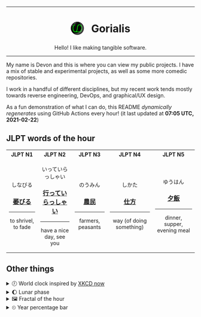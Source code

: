 ***

<h1 align="center">
<sub>
    <img src="readme/resources/avatar.png" height="36">
</sub>
&nbsp;
Gorialis
</h1>
<p align="center">
Hello! I like making tangible software.
</p>

***

My name is Devon and this is where you can view my public projects. I have a mix of stable and experimental projects, as well as some more comedic repositories.

I work in a handful of different disciplines, but my recent work tends mostly towards reverse engineering, DevOps, and graphical/UX design.

As a fun demonstration of what I can do, this README *dynamically regenerates* using GitHub Actions every hour! (it last updated at **07:05 UTC, 2021-02-22**)

<h2>JLPT words of the hour</h2>
<table>
    <tr>
        <th>JLPT N1</th>
        <th>JLPT N2</th>
        <th>JLPT N3</th>
        <th>JLPT N4</th>
        <th>JLPT N5</th>
    </tr>
    <tr>
        <td>
            <p align="center">しなびる</p>
            <h3 align="center"><b><a href="https://jisho.org/search/%E8%90%8E%E3%81%B3%E3%82%8B">萎びる</a></b></h3>
            <hr>
            <p align="center">to shrivel,<wbr> to fade</p>
        </td>
        <td>
            <p align="center">いっていらっしゃい</p>
            <h3 align="center"><b><a href="https://jisho.org/search/%E8%A1%8C%E3%81%A3%E3%81%A6%E3%81%84%E3%82%89%E3%81%A3%E3%81%97%E3%82%83%E3%81%84">行っていらっしゃい</a></b></h3>
            <hr>
            <p align="center">have a nice day,<wbr> see you</p>
        </td>
        <td>
            <p align="center">のうみん</p>
            <h3 align="center"><b><a href="https://jisho.org/search/%E8%BE%B2%E6%B0%91">農民</a></b></h3>
            <hr>
            <p align="center">farmers,<wbr> peasants</p>
        </td>
        <td>
            <p align="center">しかた</p>
            <h3 align="center"><b><a href="https://jisho.org/search/%E4%BB%95%E6%96%B9">仕方</a></b></h3>
            <hr>
            <p align="center">way (of doing something)</p>
        </td>
        <td>
            <p align="center">ゆうはん</p>
            <h3 align="center"><b><a href="https://jisho.org/search/%E5%A4%95%E9%A3%AF">夕飯</a></b></h3>
            <hr>
            <p align="center">dinner,<wbr> supper,<wbr> evening meal</p>
        </td>
    </tr>
</table>

<h2>Other things</h2>
<details>
<summary>🕖  World clock inspired by <a href="https://xkcd.com/now">XKCD now</a></summary>

> <img src="generated/now.png" width="512">

</details>
<details>
<summary>🌔 Lunar phase</summary>

The moon is approximately 37.79% through its phase (Waxing Gibbous).

</details>
<details>
<summary>&#x1f5bc; Fractal of the hour</summary>

> <img src="generated/fractal.png" width="512">

</details>
<details>
<summary>&#x23f2; Year percentage bar</summary>
<pre><code>2021 [██▁▁▁▁▁▁▁▁▁▁▁▁▁▁▁▁▁▁] 14.33%</code></pre>
</details>
